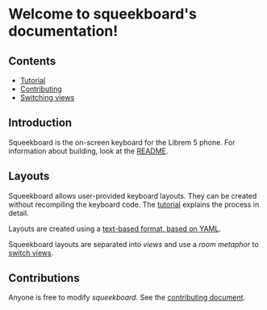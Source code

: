 Welcome to squeekboard's documentation!
=======================================

Contents
--------

* [Tutorial](tutorial.md)
* [Contributing](hacking.md)
* [Switching views](views.md)

Introduction
------------

Squeekboard is the on-screen keyboard for the Librem 5 phone. For information about building, look at the [README](https://source.puri.sm/Librem5/squeekboard/blob/master/README.md).

Layouts
-------

Squeekboard allows user-provided keyboard layouts. They can be created without recompiling the keyboard code. The [tutorial](tutorial.md) explains the process in detail.

Layouts are created using a [text-based format, based on YAML](layouts.md).

Squeekboard layouts are separated into *views* and use a *room metaphor* to [switch views](views.md).

Contributions
-------------

Anyone is free to modify *squeekboard*. See the [contributing document](hacking.md).
